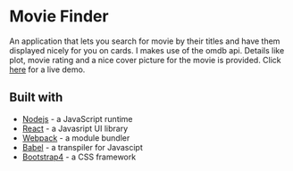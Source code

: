# Movie Finder

An application that lets you search for movie by their titles and have them displayed nicely for you on cards. I makes use of the omdb api. Details like plot, movie rating and a nice cover picture for the movie is provided. Click [here]() for a live demo.  

## Built with
- [Nodejs](https://nodejs.org/en/docs/) - a JavaScript runtime
- [React](https://reactjs.org/docs/getting-started.html) - a Javasript UI library
- [Webpack](https://webpack.js.org/concepts/) - a module bundler
- [Babel](https://babeljs.io/) - a transpiler for Javascipt
- [Bootstrap4](https://getbootstrap.com/) - a CSS framework 

